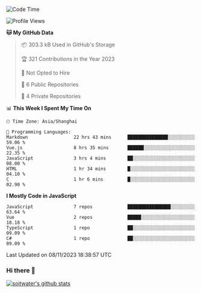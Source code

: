 <!--START_SECTION:waka-->
![Code Time](http://img.shields.io/badge/Code%20Time-2%2C760%20hrs%201%20min-blue)

![Profile Views](http://img.shields.io/badge/Profile%20Views-0-blue)

**🐱 My GitHub Data** 

> 📦 303.3 kB Used in GitHub's Storage 
 > 
> 🏆 321 Contributions in the Year 2023
 > 
> 🚫 Not Opted to Hire
 > 
> 📜 6 Public Repositories 
 > 
> 🔑 4 Private Repositories 
 > 
📊 **This Week I Spent My Time On** 

```text
🕑︎ Time Zone: Asia/Shanghai

💬 Programming Languages: 
Markdown                 22 hrs 43 mins      ███████████████░░░░░░░░░░   59.06 % 
Vue.js                   8 hrs 35 mins       ██████░░░░░░░░░░░░░░░░░░░   22.35 % 
JavaScript               3 hrs 4 mins        ██░░░░░░░░░░░░░░░░░░░░░░░   08.00 % 
HTML                     1 hr 34 mins        █░░░░░░░░░░░░░░░░░░░░░░░░   04.10 % 
C                        1 hr 6 mins         █░░░░░░░░░░░░░░░░░░░░░░░░   02.90 % 
```

**I Mostly Code in JavaScript** 

```text
JavaScript               7 repos             ████████████████░░░░░░░░░   63.64 % 
Vue                      2 repos             █████░░░░░░░░░░░░░░░░░░░░   18.18 % 
TypeScript               1 repo              ██░░░░░░░░░░░░░░░░░░░░░░░   09.09 % 
C#                       1 repo              ██░░░░░░░░░░░░░░░░░░░░░░░   09.09 % 
```




 Last Updated on 08/11/2023 18:38:57 UTC
<!--END_SECTION:waka-->

### Hi there 👋
[![soitwater's github stats](https://github-readme-stats.vercel.app/api?username=soitwater)](https://github.com/soitwater/github-readme-stats)
